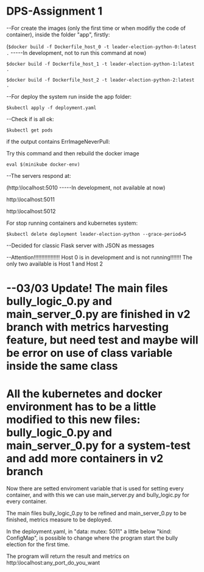 # DPS-Assignment 1

--For create the images (only the first time or when modifiy the code of container), inside the folder "app", firstly:

(`$docker build -f Dockerfile_host_0 -t leader-election-python-0:latest .` -----In development, not to run this command at now)

`$docker build -f Dockerfile_host_1 -t leader-election-python-1:latest .`

`$docker build -f Dockerfile_host_2 -t leader-election-python-2:latest .`

--For deploy the system run inside the app folder:

`$kubectl apply -f deployment.yaml`

--Check if is all ok:

`$kubectl get pods`

if the output contains ErrImageNeverPull:

Try this command and then rebuild the docker image

`eval $(minikube docker-env)`

--The servers respond at:

(http:\\localhost:5010 -----In development, not available at now)

http:\\localhost:5011

http:\\localhost:5012

For stop running containers and kubernetes system:

`$kubectl delete deployment leader-election-python --grace-period=5`

--Decided for classic Flask server with JSON as messages

--Attention!!!!!!!!!!!!!!!!! Host 0 is in development and is not running!!!!!!! The only two available is Host 1 and Host 2

# --03/03 Update! The main files bully_logic_0.py and main_server_0.py are finished in v2 branch with metrics harvesting feature, but need test and maybe will be error on use of class variable inside the same class

# All the kubernetes and docker environment has to be a little modified to this new files: bully_logic_0.py and main_server_0.py for a system-test and add more containers in v2 branch

Now there are setted enviroment variable that is used for setting every container, and with this we can use main_server.py and bully_logic.py for every container.

The main files bully_logic_0.py to be refined and main_server_0.py to be finished, metrics measure to be deployed.

In the deployment.yaml, in "data: mutex: 5011" a little below "kind: ConfigMap", is possible to change where the program start the bully election for the first time.

The program will return the result and metrics on http:\\localhost:any_port_do_you_want




